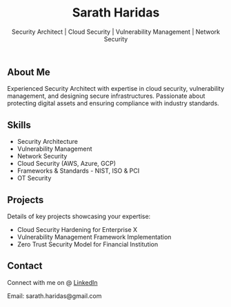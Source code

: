 <!DOCTYPE html>
<html lang="en">
<head>
    <meta charset="UTF-8">
    <meta name="viewport" content="width=device-width, initial-scale=1.0">
 </head>
<body>
    <header>
        <h1>Sarath Haridas</h1>
        <p>Security Architect | Cloud Security | Vulnerability Management | Network Security</p>
    </header>
    <div class="container">
        <section class="about">
            <h2>About Me</h2>
            <p>Experienced Security Architect with expertise in cloud security, vulnerability management, and designing secure infrastructures. Passionate about protecting digital assets and ensuring compliance with industry standards.</p>
        </section>
        <section class="skills">
            <h2>Skills</h2>
            <ul>
                <li>Security Architecture</li>
                <li>Vulnerability Management</li>
                <li>Network Security</li>
                <li>Cloud Security (AWS, Azure, GCP)</li>
                <li>Frameworks & Standards - NIST, ISO & PCI </li>
                <li>OT Security</li>
            </ul>
        </section>
        <section class="projects">
            <h2>Projects</h2>
            <p>Details of key projects showcasing your expertise:</p>
            <ul>
                <li>Cloud Security Hardening for Enterprise X</li>
                <li>Vulnerability Management Framework Implementation</li>
                <li>Zero Trust Security Model for Financial Institution</li>
            </ul>
        </section>
        <section class="contact">
            <h2>Contact</h2>
            <p>Connect with me on @ <a href="https://www.linkedin.com/in/sarath-haridas-cissp-87122147" target="_blank">LinkedIn</a></p>
            <p>Email: sarath.haridas@gmail.com</p>
        </section>
    </div>
</body>
</html>
